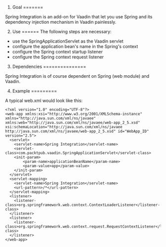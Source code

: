1. Goal
=======

Spring Integration is an add-on for Vaadin that let you use Spring and its dependency injection mechanism in Vaadin painlessly.


2. Use
======
The following steps are necessary:

- use the SpringApplicationServlet as the Vaadin servlet
- configure the application bean's name in the Spring's context
- configure the Spring context startup listener
- configure the Spring context request listener

3. Dependencies
===============

Spring Integration is of course dependent on Spring (web module) and Vaadin.

4. Example
=========

A typical web.xml would look like this:

    <?xml version="1.0" encoding="UTF-8"?>
    <web-app xmlns:xsi="http://www.w3.org/2001/XMLSchema-instance" xmlns="http://java.sun.com/xml/ns/javaee" xmlns:web="http://java.sun.com/xml/ns/javaee/web-app_2_5.xsd" xsi:schemaLocation="http://java.sun.com/xml/ns/javaee http://java.sun.com/xml/ns/javaee/web-app_2_5.xsd" id="WebApp_ID" version="2.5">
      <servlet>
      	<servlet-name>Spring Integration</servlet-name>
      	<servlet-class>com.packtpub.vaadin.SpringApplicationServlet</servlet-class>
      	<init-param>
      		<param-name>applicationBeanName</param-name>
      		<param-value>app</param-value>
      	</init-param>
      </servlet>
      <servlet-mapping>
      	<servlet-name>Spring Integration</servlet-name>
      	<url-pattern>/*</url-pattern>
      </servlet-mapping>
      <listener>
      	<listener-class>org.springframework.web.context.ContextLoaderListener</listener-class>
      </listener>
      <listener>
      	<listener-class>org.springframework.web.context.request.RequestContextListener</listener-class>
      </listener>
    </web-app>
